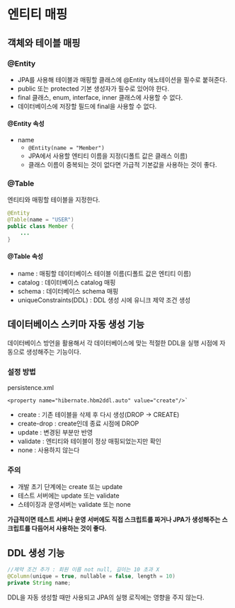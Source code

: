 # 엔티티 매핑
## 객체와 테이블 매핑

### @Entity
- JPA를 사용해 테이블과 매핑할 클래스에 @Entity 애노테이션을 필수로 붙혀준다.
- public 또는 protected 기본 생성자가 필수로 있어야 한다.
- final 클래스, enum, interface, inner 클래스에 사용할 수 없다.
- 데이터베이스에 저장할 필드에 final을 사용할 수 없다.

#### @Entity 속성
- name
    - `@Entity(name = "Member")`
    - JPA에서 사용할 엔티티 이름을 지정(디폴트 값은 클래스 이름)
    - 클래스 이름이 중복되는 것이 없다면 가급적 기본값을 사용하는 것이 좋다.

### @Table
엔티티와 매핑할 테이블을 지정한다.
```java
@Entity
@Table(name = "USER")
public class Member {
    ...
}
```
#### @Table 속성
- name : 매핑할 데이터베이스 테이블 이름(디폴트 값은 엔티티 이름)
- catalog : 데이터베이스 catalog 매핑
- schema : 데이터베이스 schema 매핑
- uniqueConstraints(DDL) : DDL 생성 시에 유니크 제약 조건 생성

## 데이터베이스 스키마 자동 생성 기능
데이터베이스 방언을 활용해서 각 데이터베이스에 맞는 적절한 DDL을 실행 시점에 자동으로 생성해주는 기능이다. 

### 설정 방법
persistence.xml
```
<property name="hibernate.hbm2ddl.auto" value="create"/>`
```
- create : 기존 테이블을 삭제 후 다시 생성(DROP -> CREATE)
- create-drop : create인데 종료 시점에 DROP
- update : 변경된 부분만 반영
- validate : 엔티티와 테이블이 정상 매핑되었는지만 확인
- none : 사용하지 않는다

### 주의
- 개발 초기 단계에는 create 또는 update
- 테스트 서버에는 update 또는 validate
- 스테이징과 운영서버는 validate 또는 none 

**가급적이면 테스트 서버나 운영 서버에도 직접 스크립트를 짜거나 JPA가 생성해주는 스크립트를 다듬어서 사용하는 것이 좋다.**

## DDL 생성 기능
```java
//제약 조건 추가 : 회원 이름 not null, 길이는 10 초과 X
@Column(unique = true, nullable = false, length = 10)
private String name;
```
DDL을 자동 생성할 때만 사용되고 JPA의 실행 로직에는 영향을 주지 않는다.
